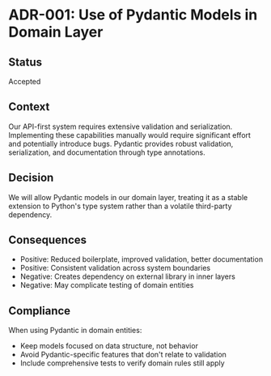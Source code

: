 # ADR-001: Use of Pydantic Models in Domain Layer

## Status
Accepted

## Context
Our API-first system requires extensive validation and serialization. Implementing these capabilities manually would require significant effort and potentially introduce bugs. Pydantic provides robust validation, serialization, and documentation through type annotations.

## Decision
We will allow Pydantic models in our domain layer, treating it as a stable extension to Python's type system rather than a volatile third-party dependency.

## Consequences
* Positive: Reduced boilerplate, improved validation, better documentation
* Positive: Consistent validation across system boundaries
* Negative: Creates dependency on external library in inner layers
* Negative: May complicate testing of domain entities

## Compliance
When using Pydantic in domain entities:
* Keep models focused on data structure, not behavior
* Avoid Pydantic-specific features that don't relate to validation
* Include comprehensive tests to verify domain rules still apply